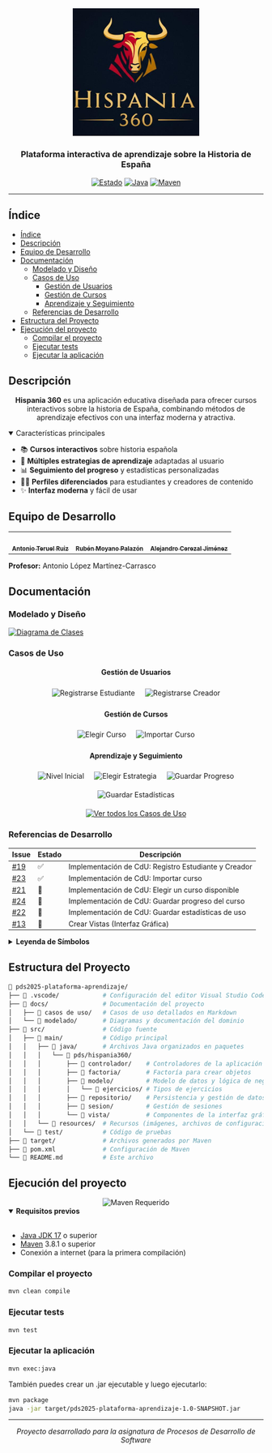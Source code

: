 <div align="center">

<img src="src\main\resources\images\hispania_logo.png" alt="Hispania 360 Logo" width="250"/>

### Plataforma interactiva de aprendizaje sobre la Historia de España

[![Estado](https://img.shields.io/badge/Estado-En_Desarrollo-yellow.svg)](https://github.com/rubmoyanop/pds2025-plataforma-aprendizaje)
[![Java](https://img.shields.io/badge/Java-17-orange.svg)](https://www.oracle.com/java/)
[![Maven](https://img.shields.io/badge/Maven-3.8.1-blue.svg)](https://maven.apache.org/)

</div>

---

## Índice

- [Índice](#índice)
- [Descripción](#descripción)
- [Equipo de Desarrollo](#equipo-de-desarrollo)
- [Documentación](#documentación)
  - [Modelado y Diseño](#modelado-y-diseño)
  - [Casos de Uso](#casos-de-uso)
    - [Gestión de Usuarios](#gestión-de-usuarios)
    - [Gestión de Cursos](#gestión-de-cursos)
    - [Aprendizaje y Seguimiento](#aprendizaje-y-seguimiento)
  - [Referencias de Desarrollo](#referencias-de-desarrollo)
- [Estructura del Proyecto](#estructura-del-proyecto)
- [Ejecución del proyecto](#ejecución-del-proyecto)
  - [Compilar el proyecto](#compilar-el-proyecto)
  - [Ejecutar tests](#ejecutar-tests)
  - [Ejecutar la aplicación](#ejecutar-la-aplicación)

## Descripción

<div align="center">
  
**Hispania 360** es una aplicación educativa diseñada para ofrecer cursos interactivos sobre la historia de España, combinando métodos de aprendizaje efectivos con una interfaz moderna y atractiva.

</div>

<details open>
<summary>Características principales</summary>

- 📚 **Cursos interactivos** sobre historia española
- 🧠 **Múltiples estrategias de aprendizaje** adaptadas al usuario
- 📊 **Seguimiento del progreso** y estadísticas personalizadas
- 👨‍🎓 **Perfiles diferenciados** para estudiantes y creadores de contenido
- ✨ **Interfaz moderna** y fácil de usar

</details>

## Equipo de Desarrollo

<table>
  <tr>
    <td align="center"><a href="https://github.com/teerueel"><img src="https://github.com/identicons/teerueel.png" width="100px;" alt=""/><br /><sub><b>Antonio Teruel Ruiz</b></sub></a></td>
    <td align="center"><a href="https://github.com/rubmoyanop"><img src="https://github.com/identicons/rubmoyanop.png" width="100px;" alt=""/><br /><sub><b>Rubén Moyano Palazón</b></sub></a></td>
    <td align="center"><a href="https://github.com/alexcerezal"><img src="https://github.com/identicons/alexcerezal.png" width="100px;" alt=""/><br /><sub><b>Alejandro Cerezal Jiménez</b></sub></a></td>
  </tr>
</table>

**Profesor:** Antonio López Martínez-Carrasco

## Documentación 

### Modelado y Diseño

<a href="./docs/modelado/modelo_dominio.md">
  <img src="https://img.shields.io/badge/📊_Diagrama_de_Clases-Ver_Documentación-4CAF50?style=for-the-badge" alt="Diagrama de Clases"/>
</a>

### Casos de Uso

<div align="center">

#### Gestión de Usuarios

<div style="display: flex; flex-wrap: wrap; gap: 10px; justify-content: center; margin-bottom: 15px;">
  <a href="./docs/casos%20de%20uso/CasoUsoRegistrarEstudiante.md" style="text-decoration: none; margin: 5px;">
    <img src="https://img.shields.io/badge/👨‍🎓_Registrarse_(Estudiante)-C62828?style=for-the-badge&logoWidth=40" alt="Registrarse Estudiante"/>
  </a>
  <a href="./docs/casos%20de%20uso/CasoUsoRegistrarCreador.md" style="text-decoration: none; margin: 5px;">
    <img src="https://img.shields.io/badge/👨‍🏫_Registrarse_(Creador)-C62828?style=for-the-badge&logoWidth=40" alt="Registrarse Creador"/>
  </a>
</div>

#### Gestión de Cursos

<div style="display: flex; flex-wrap: wrap; gap: 10px; justify-content: center; margin-bottom: 15px;">
  <a href="./docs/casos%20de%20uso/CasoUsoElegirCurso.md" style="text-decoration: none; margin: 5px;">
    <img src="https://img.shields.io/badge/📋_Elegir_Curso-C62828?style=for-the-badge&logoWidth=40" alt="Elegir Curso"/>
  </a>
  <a href="./docs/casos%20de%20uso/CasoUsoImportarCurso.md" style="text-decoration: none; margin: 5px;">
    <img src="https://img.shields.io/badge/📥_Importar_Curso-C62828?style=for-the-badge&logoWidth=40" alt="Importar Curso"/>
  </a>
</div>

#### Aprendizaje y Seguimiento

<div style="display: flex; flex-wrap: wrap; gap: 10px; justify-content: center; margin-bottom: 15px;">
  <a href="./docs/casos%20de%20uso/CasoUsoNivelInicial.md" style="text-decoration: none; margin: 5px;">
    <img src="https://img.shields.io/badge/🔍_Nivel_Inicial-C62828?style=for-the-badge&logoWidth=40" alt="Nivel Inicial"/>
  </a>
  <a href="./docs/casos%20de%20uso/CasoUsoElegirEstrategia.md" style="text-decoration: none; margin: 5px;">
    <img src="https://img.shields.io/badge/🧩_Elegir_Estrategia-C62828?style=for-the-badge&logoWidth=40" alt="Elegir Estrategia"/>
  </a>
  <a href="./docs/casos%20de%20uso/CasoUsoGuardarProgreso.md" style="text-decoration: none; margin: 5px;">
    <img src="https://img.shields.io/badge/📊_Guardar_Progreso-C62828?style=for-the-badge&logoWidth=40" alt="Guardar Progreso"/>
  </a>
  <a href="./docs/casos%20de%20uso/CasoUsoGuardarEstadisticas.md" style="text-decoration: none; margin: 5px;">
    <img src="https://img.shields.io/badge/📈_Guardar_Estadísticas-C62828?style=for-the-badge&logoWidth=40" alt="Guardar Estadísticas"/>
  </a>
</div>

<a href="./docs/casos%20de%20uso/CasosDeUso.md">
  <img src="https://img.shields.io/badge/Ver_todos_los_Casos_de_Uso-4CAF50?style=for-the-badge" alt="Ver todos los Casos de Uso"/>
</a>

</div>

### Referencias de Desarrollo

| Issue | Estado | Descripción |
|-------|--------|-------------|
| [#19](https://github.com/rubmoyanop/pds2025-plataforma-aprendizaje/issues/19) | ✅ | Implementación de CdU: Registro Estudiante y Creador |
| [#23](https://github.com/rubmoyanop/pds2025-plataforma-aprendizaje/issues/23) | ✅ | Implementación de CdU: Importar curso |
| [#21](https://github.com/rubmoyanop/pds2025-plataforma-aprendizaje/issues/21) | 📄 | Implementación de CdU: Elegir un curso disponible |
| [#24](https://github.com/rubmoyanop/pds2025-plataforma-aprendizaje/issues/24) | 📄 | Implementación de CdU: Guardar progreso del curso |
| [#22](https://github.com/rubmoyanop/pds2025-plataforma-aprendizaje/issues/22) | 📄 | Implementación de CdU: Guardar estadísticas de uso |
| [#13](https://github.com/rubmoyanop/pds2025-plataforma-aprendizaje/issues/13) | 🚀 | Crear Vistas (Interfaz Gráfica) |

<details>
<summary><b>Leyenda de Símbolos</b></summary>

- ✅ **Cerrado**: El issue ha sido finalizado y revisado.
- 📄 **Propuesta Documentada**: La implementación ha sido propuesta y está en fase de revisión o documentación.
- 🚀 **En Progreso (Muy Avanzado)**: La implementación está casi completada y en fase de refinamiento.

</details>

## Estructura del Proyecto


```bash
📁 pds2025-plataforma-aprendizaje/
├── 📁 .vscode/            # Configuración del editor Visual Studio Code
├── 📁 docs/               # Documentación del proyecto
│   ├── 📁 casos de uso/   # Casos de uso detallados en Markdown
│   └── 📁 modelado/       # Diagramas y documentación del dominio
├── 📁 src/                # Código fuente
│   ├── 📁 main/           # Código principal
│   │   ├── 📁 java/       # Archivos Java organizados en paquetes
│   │   │   └── 📁 pds/hispania360/
│   │   │       ├── 📁 controlador/    # Controladores de la aplicación
│   │   │       ├── 📁 factoria/       # Factoría para crear objetos
│   │   │       ├── 📁 modelo/         # Modelo de datos y lógica de negocio
│   │   │       │   └── 📁 ejercicios/ # Tipos de ejercicios
│   │   │       ├── 📁 repositorio/    # Persistencia y gestión de datos
│   │   │       ├── 📁 sesion/         # Gestión de sesiones
│   │   │       └── 📁 vista/          # Componentes de la interfaz gráfica
│   │   └── 📁 resources/  # Recursos (imágenes, archivos de configuración)
│   └── 📁 test/           # Código de pruebas
├── 📁 target/             # Archivos generados por Maven
├── 📄 pom.xml             # Configuración de Maven
└── 📄 README.md           # Este archivo
```

## Ejecución del proyecto

<div align="center">
<img src="https://img.shields.io/badge/Maven-Requerido-1565C0?style=for-the-badge&logo=apache-maven" alt="Maven Requerido"/>
</div>

<details open>
<summary><b>Requisitos previos</b></summary>
<br/>

- [Java JDK 17](https://www.oracle.com/java/technologies/downloads/) o superior
- [Maven](https://maven.apache.org/install.html) 3.8.1 o superior
- Conexión a internet (para la primera compilación)

</details>

### Compilar el proyecto

```bash
mvn clean compile
```

### Ejecutar tests

```bash
mvn test
```

### Ejecutar la aplicación

```bash
mvn exec:java
```

También puedes crear un .jar ejecutable y luego ejecutarlo:

```bash
mvn package
java -jar target/pds2025-plataforma-aprendizaje-1.0-SNAPSHOT.jar
```

---

<div align="center">
<i>Proyecto desarrollado para la asignatura de Procesos de Desarrollo de Software</i>
</div>
